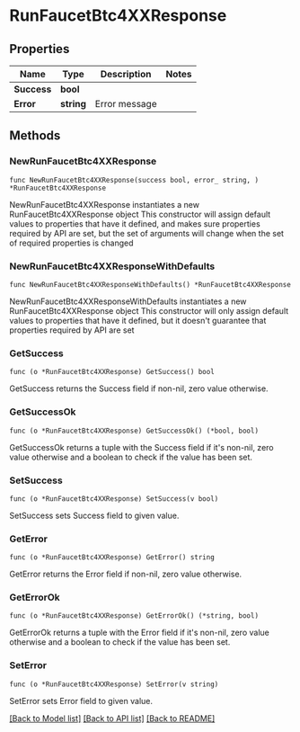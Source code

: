 # RunFaucetBtc4XXResponse

## Properties

Name | Type | Description | Notes
------------ | ------------- | ------------- | -------------
**Success** | **bool** |  | 
**Error** | **string** | Error message | 

## Methods

### NewRunFaucetBtc4XXResponse

`func NewRunFaucetBtc4XXResponse(success bool, error_ string, ) *RunFaucetBtc4XXResponse`

NewRunFaucetBtc4XXResponse instantiates a new RunFaucetBtc4XXResponse object
This constructor will assign default values to properties that have it defined,
and makes sure properties required by API are set, but the set of arguments
will change when the set of required properties is changed

### NewRunFaucetBtc4XXResponseWithDefaults

`func NewRunFaucetBtc4XXResponseWithDefaults() *RunFaucetBtc4XXResponse`

NewRunFaucetBtc4XXResponseWithDefaults instantiates a new RunFaucetBtc4XXResponse object
This constructor will only assign default values to properties that have it defined,
but it doesn't guarantee that properties required by API are set

### GetSuccess

`func (o *RunFaucetBtc4XXResponse) GetSuccess() bool`

GetSuccess returns the Success field if non-nil, zero value otherwise.

### GetSuccessOk

`func (o *RunFaucetBtc4XXResponse) GetSuccessOk() (*bool, bool)`

GetSuccessOk returns a tuple with the Success field if it's non-nil, zero value otherwise
and a boolean to check if the value has been set.

### SetSuccess

`func (o *RunFaucetBtc4XXResponse) SetSuccess(v bool)`

SetSuccess sets Success field to given value.


### GetError

`func (o *RunFaucetBtc4XXResponse) GetError() string`

GetError returns the Error field if non-nil, zero value otherwise.

### GetErrorOk

`func (o *RunFaucetBtc4XXResponse) GetErrorOk() (*string, bool)`

GetErrorOk returns a tuple with the Error field if it's non-nil, zero value otherwise
and a boolean to check if the value has been set.

### SetError

`func (o *RunFaucetBtc4XXResponse) SetError(v string)`

SetError sets Error field to given value.



[[Back to Model list]](../README.md#documentation-for-models) [[Back to API list]](../README.md#documentation-for-api-endpoints) [[Back to README]](../README.md)


